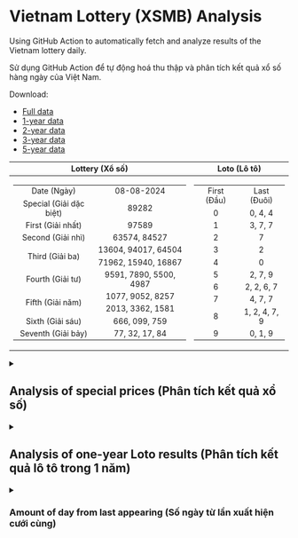 # Vietnam Lottery (XSMB) Analysis

Using GitHub Action to automatically fetch and analyze results of the Vietnam lottery daily.

Sử dụng GitHub Action để tự động hoá thu thập và phân tích kết quả xổ số hàng ngày của Việt Nam.

Download:

* [Full data](https://raw.githubusercontent.com/khiemdoan/vietnam-lottery-xsmb-analysis/main/results/xsmb.csv)
* [1-year data](https://raw.githubusercontent.com/khiemdoan/vietnam-lottery-xsmb-analysis/main/results/xsmb_1_year.csv)
* [2-year data](https://raw.githubusercontent.com/khiemdoan/vietnam-lottery-xsmb-analysis/main/results/xsmb_2_year.csv)
* [3-year data](https://raw.githubusercontent.com/khiemdoan/vietnam-lottery-xsmb-analysis/main/results/xsmb_3_year.csv)
* [5-year data](https://raw.githubusercontent.com/khiemdoan/vietnam-lottery-xsmb-analysis/main/results/xsmb_5_year.csv)

| Lottery (Xổ số) | Loto (Lô tô) |
| :------------: | :----------: |
| <table><tr><td>Date (Ngày)</td><td>08-08-2024</td></tr><tr><td>Special (Giải dặc biệt)</td><td>89282</td></tr><tr><td>First (Giải nhất)</td><td>97589</td></tr><tr><td>Second (Giải nhì)</td><td>63574, 84527</td></tr><tr><td rowspan="2">Third (Giải ba)</td><td>13604, 94017, 64504</td></tr><tr><td>71962, 15940, 16867</td></tr><tr><td>Fourth (Giải tư)</td><td>9591, 7890, 5500, 4987</td></tr><tr><td rowspan="2">Fifth (Giải năm)</td><td>1077, 9052, 8257</td></tr><tr><td>2013, 3362, 1581</td></tr><tr><td>Sixth (Giải sáu)</td><td>666, 099, 759</td></tr><tr><td>Seventh (Giải bảy)</td><td>77, 32, 17, 84</td></tr></table> | <table><tr><td>First (Đầu)</td><td>Last (Đuôi)</td></tr><tr><td>0</td><td>0, 4, 4</td></tr><tr><td>1</td><td>3, 7, 7</td></tr><tr><td>2</td><td>7</td></tr><tr><td>3</td><td>2</td></tr><tr><td>4</td><td>0</td></tr><tr><td>5</td><td>2, 7, 9</td></tr><tr><td>6</td><td>2, 2, 6, 7</td></tr><tr><td>7</td><td>4, 7, 7</td></tr><tr><td>8</td><td>1, 2, 4, 7, 9</td></tr><tr><td>9</td><td>0, 1, 9</td></tr></table> |

<details>
  <summary><h2>Analysis of special prices (Phân tích kết quả xổ số)</h2></summary>
  <h3>Amount of day from last appearing (Số ngày từ lần xuất hiện cuối cùng)</h3>

  ![Delta](images/special_delta.jpg)

  <h3>Top 10 amount of day from last appearing (Top 10 số lâu chưa xuất hiện)</h3>

  ![Delta top 10](images/special_delta_top_10.jpg)
</details>

<details>
  <summary><h2>Analysis of one-year Loto results (Phân tích kết quả lô tô trong 1 năm)</h2></summary>

  Max: 131. Min: 63.

  Mean: 97.74. Standard deviation: 11.66.

  <h3>Detail (Chi tiết)</h3>

  ![Detail](images/heatmap.jpg)

  <h3>Top 10</h3>

  ![Top 10](images/top-10.jpg)

  <h3>Distribution (Phân bổ)</h3>

  ![Distribution](images/distribution.jpg)
</details>

<details>
  <summary><h3>Amount of day from last appearing (Số ngày từ lần xuất hiện cưới cùng)</h2></summary>

  ![Delta](images/delta.jpg)

  <h3>Top 10 amount of day from last appearing (Top 10 số lâu chưa xuất hiện)</h3>

  ![Delta top 10](images/delta_top_10.jpg)
</details>